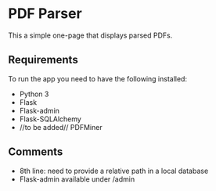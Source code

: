 # PDF Parser 

This a simple one-page that displays parsed PDFs. 

## Requirements

To run the app you need to have the following installed:
* Python 3
* Flask
* Flask-admin
* Flask-SQLAlchemy
* //to be added// PDFMiner

## Comments

* 8th line: need to provide a relative path in a local database
* Flask-admin available under /admin

